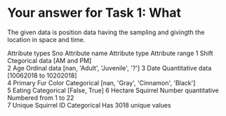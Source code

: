 # Your answer for Task 1: What

The given data is position data having the sampling and givingth the location in space and time.

Attribute types
Sno   Attribute name			Attribute type          Attribute range 
1	  Shift						Ctegorical data		    [AM and PM]		
2	  Age						Ordinal data			[nan, 'Adult', 'Juvenile', '?']
3     Date						Quantitative data		[10062018 to 10202018]	
4	  Primary Fur Color			Categorical				[nan, 'Gray', 'Cinnamon', 'Black']					
5     Eating					Categorical				[False,  True] 
6     Hectare Squirrel Number   quantitative			Numbered from 1 to 22		 
7	  Unique Squirrel ID        Categorical				Has 3018 unique values		
